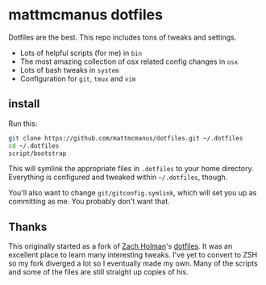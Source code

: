 # mattmcmanus dotfiles

Dotfiles are the best. This repo includes tons of tweaks and settings. 

* Lots of helpful scripts (for me) in `bin`
* The most amazing collection of osx related config changes in `osx`
* Lots of bash tweaks in `system`
* Configuration for `git`, `tmux` and `vim`

## install

Run this:

```sh
git clone https://github.com/mattmcmanus/dotfiles.git ~/.dotfiles
cd ~/.dotfiles
script/bootstrap
```

This will symlink the appropriate files in `.dotfiles` to your home directory.
Everything is configured and tweaked within `~/.dotfiles`, though.

You'll also want to change `git/gitconfig.symlink`, which will set you up as committing as me. You probably don't want that.


## Thanks


This originally started as a fork of [Zach Holman](http://github.com/holman)'s 
[dotfiles](http://github.com/holman/dotfiles). It was an excellent place to learn many interesting tweaks. I've yet to convert to ZSH so my fork diverged a lot so I eventually made my own. Many of the scripts and some of the files are still straight up copies of his. 
